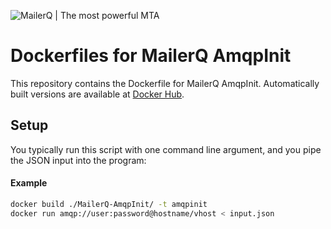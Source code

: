 ![MailerQ | The most powerful MTA](https://media.copernica.com/logos/mailerq-logo.svg "MailerQ | The most powerful MTA")

# Dockerfiles for MailerQ AmqpInit
This repository contains the Dockerfile for MailerQ AmqpInit. Automatically built versions are available at [Docker Hub](https://hub.docker.com/r/mailerq/amqpinit/). 

## Setup
You typically run this script with one command line argument, and you pipe the JSON input into the program:

#### Example
```bash
docker build ./MailerQ-AmqpInit/ -t amqpinit
docker run amqp://user:password@hostname/vhost < input.json
```
